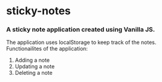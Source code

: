 # sticky-notes
### A sticky note application created using Vanilla JS.  
The application uses localStorage to keep track of the notes.  
Functionailites of the application:
1. Adding a note
2. Updating a note
3. Deleting a note
